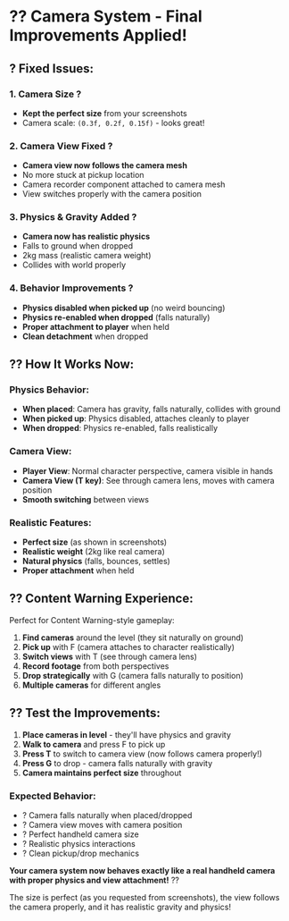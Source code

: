 # ?? Camera System - Final Improvements Applied!

## ? **Fixed Issues:**

### **1. Camera Size ?**
- **Kept the perfect size** from your screenshots
- Camera scale: `(0.3f, 0.2f, 0.15f)` - looks great!

### **2. Camera View Fixed ?**
- **Camera view now follows the camera mesh**
- No more stuck at pickup location
- Camera recorder component attached to camera mesh
- View switches properly with the camera position

### **3. Physics & Gravity Added ?**
- **Camera now has realistic physics**
- Falls to ground when dropped
- 2kg mass (realistic camera weight)
- Collides with world properly

### **4. Behavior Improvements ?**
- **Physics disabled when picked up** (no weird bouncing)
- **Physics re-enabled when dropped** (falls naturally)
- **Proper attachment to player** when held
- **Clean detachment** when dropped

## ?? **How It Works Now:**

### **Physics Behavior:**
- **When placed**: Camera has gravity, falls naturally, collides with ground
- **When picked up**: Physics disabled, attaches cleanly to player
- **When dropped**: Physics re-enabled, falls realistically

### **Camera View:**
- **Player View**: Normal character perspective, camera visible in hands
- **Camera View (T key)**: See through camera lens, moves with camera position
- **Smooth switching** between views

### **Realistic Features:**
- **Perfect size** (as shown in screenshots)
- **Realistic weight** (2kg like real camera)
- **Natural physics** (falls, bounces, settles)
- **Proper attachment** when held

## ?? **Content Warning Experience:**

Perfect for Content Warning-style gameplay:

1. **Find cameras** around the level (they sit naturally on ground)
2. **Pick up** with F (camera attaches to character realistically)
3. **Switch views** with T (see through camera lens)
4. **Record footage** from both perspectives
5. **Drop strategically** with G (camera falls naturally to position)
6. **Multiple cameras** for different angles

## ?? **Test the Improvements:**

1. **Place cameras in level** - they'll have physics and gravity
2. **Walk to camera** and press F to pick up
3. **Press T** to switch to camera view (now follows camera properly!)
4. **Press G** to drop - camera falls naturally with gravity
5. **Camera maintains perfect size** throughout

### **Expected Behavior:**
- ? Camera falls naturally when placed/dropped
- ? Camera view moves with camera position
- ? Perfect handheld camera size
- ? Realistic physics interactions
- ? Clean pickup/drop mechanics

**Your camera system now behaves exactly like a real handheld camera with proper physics and view attachment!** ??

The size is perfect (as you requested from screenshots), the view follows the camera properly, and it has realistic gravity and physics!